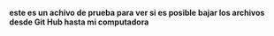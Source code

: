 **este es un achivo de prueba para ver si es posible bajar los archivos desde Git Hub  hasta mi computadora** 
